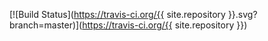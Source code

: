 [![Build Status](https://travis-ci.org/{{ site.repository }}.svg?branch=master)](https://travis-ci.org/{{ site.repository }})